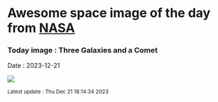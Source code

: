 
# Awesome space image of the day from [NASA](https://api.nasa.gov/)

### Today image : Three Galaxies and a Comet
Date : 2023-12-21

![](https://apod.nasa.gov/apod/image/2312/C2020_V2_ZTF_CHILESCOPE_DEBartlett1024.jpg)

<small>Latest update : Thu Dec 21 18:14:34 2023</small>
        